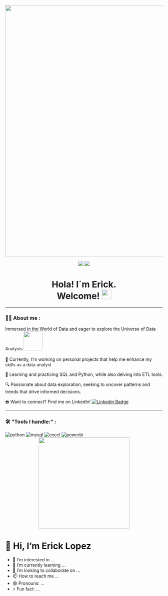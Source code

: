 <div id="header" align="center">
  <img src= "![choong-deng-xiang--WXQm_NTK0U-unsplash](https://github.com/ELopez2657/ELopez2657/assets/146747798/b0a5aae6-38c3-43a7-a583-878dde1d0481)
" width="800"/>
</div>

<div id="badges" align="center">
  
[![](https://img.shields.io/badge/LinkedIn-0077B5?style=for-the-badge&logo=linkedin&logoColor=white)](https://www.google.com) 
[![](https://img.shields.io/badge/Página_Web-yelow?style=for-the-badge&logo=medium&logoColor=white)](https://www.google.com)
  

   
   <h1>
  Hola! I´m Erick. <br> Welcome! 
  <img src="https://media.giphy.com/media/hvRJCLFzcasrR4ia7z/giphy.gif" width="30px"/>
</h1>

---
 <div id="header" align="left">

### :man_technologist: About me :


Immersed in the World of Data and eager to explore the Universe of Data Analysis <img src="https://media.giphy.com/media/v1.Y2lkPTc5MGI3NjExcHh6bWtjb3Q2Z3NwMGtybDk2czhqaGRpM2c1ZGJ5Y3IydGIwMTNnNiZlcD12MV9pbnRlcm5hbF9naWZfYnlfaWQmY3Q9cw/S8TzUKzRPjepzJx37U/giphy.gif" width="60"> <br>
<br>
 👀 Currently, I'm working on personal projects that help me enhance my skills as a data analyst
 
🌱 Learning and practicing SQL and Python, while also delving into ETL tools.

🔍 Passionate about data exploration, seeking to uncover patterns and trends that drive informed decisions.

☎️ Want to connect? Find me on LinkedIn!  [![Linkedin Badge](https://img.shields.io/badge/-Noelia-blue?style=flat&logo=Linkedin&logoColor=white)](https://www.linkedin.com/in/noelianav/)

---
   
 ### :hammer_and_wrench: "Tools I handle:" :
<div id="header" align="left">
  
  <img src="https://img.shields.io/badge/Python-3776AB?style=for-the-badge&logo=python&logoColor=white" alt="python"/>
  </a>
  <img src="https://img.shields.io/badge/MySQL-6DB33F?style=for-the-badge&logo=mysql&logoColor=white" alt="mysql"/>
  </a>
 <img src="https://img.shields.io/badge/Microsoft_Excel-217346?style=for-the-badge&logo=microsoft-excel&logoColor=white" alt="excel"/>
  </a>
 <img src="https://img.shields.io/badge/Power_BI-FFBE00?style=for-the-badge&logo=Power-BI&logoColor=white" alt="powerbi"/>
  </a>
  
</div>



<div id="badges" align="center">
<img src="https://media.giphy.com/media/v1.Y2lkPTc5MGI3NjExdTNmajBram5xeTZqejFobWtuencxZmx5dzg5ZTVqbmtidWs5bnNpZSZlcD12MV9pbnRlcm5hbF9naWZfYnlfaWQmY3Q9cw/ZEUODEtQiUZWGg6IHR/giphy.gif" width="290"> <br>
</div>


# 👋 Hi, I’m Erick Lopez
- 👀 I’m interested in ...
- 🌱 I’m currently learning ...
- 💞️ I’m looking to collaborate on ...
- 📫 How to reach me ...
- 😄 Pronouns: ...
- ⚡ Fun fact: ...



 
